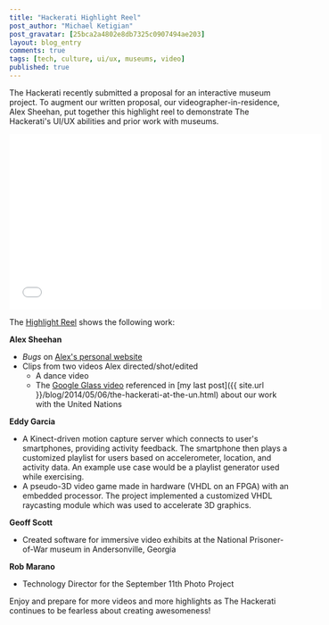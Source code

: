 ```yaml
---
title: "Hackerati Highlight Reel"
post_author: "Michael Ketigian"
post_gravatar: [25bca2a4802e8db7325c0907494ae203]
layout: blog_entry
comments: true
tags: [tech, culture, ui/ux, museums, video]
published: true
---
```


The Hackerati recently submitted a proposal for an interactive museum project. To augment our written proposal, our videographer-in-residence, Alex Sheehan, put together this highlight reel to demonstrate The Hackerati's UI/UX abilities and prior work with museums.

<div class="video-container"><iframe width="560" height="315"
src="//www.youtube.com/embed/5xR6bkN5RPw?rel=0;3&amp;autohide=1&amp;showinfo=0"
frameborder="0">       </iframe></div>


The [Highlight Reel](https://www.youtube.com/watch?v=5xR6bkN5RPw) shows the following work:


__Alex Sheehan__  

- _Bugs_ on [Alex's personal website](http://www.amsheehan.com)
- Clips from two videos Alex directed/shot/edited
  - A dance video
  - The [Google Glass video](http://www.youtube.com/watch?v=hf6JSzoGTag) referenced in [my last post]({{ site.url }}/blog/2014/05/06/the-hackerati-at-the-un.html) about our work with the United Nations


__Eddy Garcia__  

- A Kinect-driven motion capture server which connects to user's smartphones, providing activity feedback. The smartphone then plays a customized playlist for users based on accelerometer, location, and activity data. An example use case would be a playlist generator used while exercising.
- A pseudo-3D video game made in hardware (VHDL on an FPGA) with an embedded
   processor. The project implemented a customized VHDL raycasting module which was used to accelerate 3D graphics.


__Geoff Scott__  

- Created software for immersive video exhibits at the National Prisoner-of-War museum in Andersonville, Georgia


__Rob Marano__  

- Technology Director for the September 11th Photo Project

Enjoy and prepare for more videos and more highlights as The Hackerati continues to be fearless about creating awesomeness!
